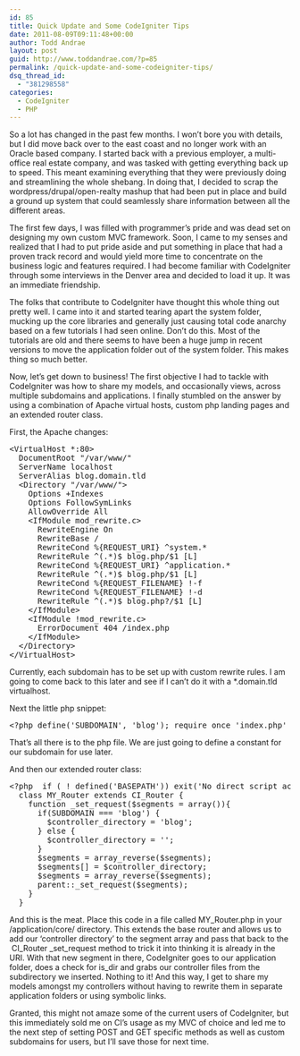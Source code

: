 ```yaml
---
id: 85
title: Quick Update and Some CodeIgniter Tips
date: 2011-08-09T09:11:48+00:00
author: Todd Andrae
layout: post
guid: http://www.toddandrae.com/?p=85
permalink: /quick-update-and-some-codeigniter-tips/
dsq_thread_id:
  - "381298558"
categories:
  - CodeIgniter
  - PHP
---
```

So a lot has changed in the past few months. I won&#8217;t bore you with details, but I did move back over to the east coast and no longer work with an Oracle based company. I started back with a previous employer, a multi-office real estate company, and was tasked with getting everything back up to speed. This meant examining everything that they were previously doing and streamlining the whole shebang. In doing that, I decided to scrap the wordpress/drupal/open-realty mashup that had been put in place and build a ground up system that could seamlessly share information between all the different areas.<!--more-->

The first few days, I was filled with programmer&#8217;s pride and was dead set on designing my own custom MVC framework. Soon, I came to my senses and realized that I had to put pride aside and put something in place that had a proven track record and would yield more time to concentrate on the business logic and features required. I had become familiar with CodeIgniter through some interviews in the Denver area and decided to load it up. It was an immediate friendship.

The folks that contribute to CodeIgniter have thought this whole thing out pretty well. I came into it and started tearing apart the system folder, mucking up the core libraries and generally just causing total code anarchy based on a few tutorials I had seen online. Don&#8217;t do this. Most of the tutorials are old and there seems to have been a huge jump in recent versions to move the application folder out of the system folder. This makes thing so much better.

Now, let&#8217;s get down to business! The first objective I had to tackle with CodeIgniter was how to share my models, and occasionally views, across multiple subdomains and applications. I finally stumbled on the answer by using a combination of Apache virtual hosts, custom php landing pages and an extended router class.

First, the Apache changes:

<pre class="brush: plain; title: ; notranslate" title="">&lt;VirtualHost *:80&gt;
  DocumentRoot "/var/www/"
  ServerName localhost
  ServerAlias blog.domain.tld
  &lt;Directory "/var/www/"&gt;
    Options +Indexes
    Options FollowSymLinks
    AllowOverride All
    &lt;IfModule mod_rewrite.c&gt;
      RewriteEngine On
      RewriteBase /
      RewriteCond %{REQUEST_URI} ^system.*
      RewriteRule ^(.*)$ blog.php/$1 [L]
      RewriteCond %{REQUEST_URI} ^application.*
      RewriteRule ^(.*)$ blog.php/$1 [L]
      RewriteCond %{REQUEST_FILENAME} !-f
      RewriteCond %{REQUEST_FILENAME} !-d
      RewriteRule ^(.*)$ blog.php?/$1 [L]
    &lt;/IfModule&gt;
    &lt;IfModule !mod_rewrite.c&gt;
      ErrorDocument 404 /index.php
    &lt;/IfModule&gt;
  &lt;/Directory&gt;
&lt;/VirtualHost&gt;
</pre>

Currently, each subdomain has to be set up with custom rewrite rules. I am going to come back to this later and see if I can&#8217;t do it with a *.domain.tld virtualhost.

Next the little php snippet:

<pre class="brush: php; title: ; notranslate" title="">&lt;?php define('SUBDOMAIN', 'blog'); require_once 'index.php' ?&gt;
</pre>

That&#8217;s all there is to the php file. We are just going to define a constant for our subdomain for use later.

And then our extended router class:

<pre class="brush: php; title: ; notranslate" title="">&lt;?php  if ( ! defined('BASEPATH')) exit('No direct script access allowed');
  class MY_Router extends CI_Router {
    function _set_request($segments = array()){
      if(SUBDOMAIN === 'blog') {
        $controller_directory = 'blog';
      } else {
        $controller_directory = '';
      }
      $segments = array_reverse($segments);
      $segments[] = $controller_directory;
      $segments = array_reverse($segments);
      parent::_set_request($segments);
    }
  }
</pre>

And this is the meat. Place this code in a file called MY\_Router.php in your /application/core/ directory. This extends the base router and allows us to add our &#8216;controller directory&#8217; to the segment array and pass that back to the  CI\_Router \_set\_request method to trick it into thinking it is already in the URI. With that new segment in there, CodeIgniter goes to our application folder, does a check for is_dir and grabs our controller files from the subdirectory we inserted. Nothing to it! And this way, I get to share my models amongst my controllers without having to rewrite them in separate application folders or using symbolic links.

Granted, this might not amaze some of the current users of CodeIgniter, but this immediately sold me on CI&#8217;s usage as my MVC of choice and led me to the next step of setting POST and GET specific methods as well as custom subdomains for users, but I&#8217;ll save those for next time.